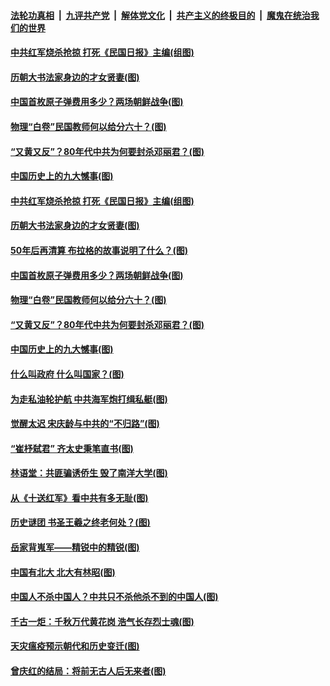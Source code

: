

####  [法轮功真相](../../../../basic/blob/master/README.md?t=04021631) &nbsp;|&nbsp; [九评共产党](../../../../9ping.md/blob/master/README.md?t=04021631) &nbsp;|&nbsp; [解体党文化](../../../../jtdwh.md/blob/master/README.md?t=04021631)  &nbsp;|&nbsp; [共产主义的终极目的](../../../../gczydzjmd.md/blob/master/README.md?t=04021631) &nbsp;|&nbsp; [魔鬼在统治我们的世界](../../../../mgztzwmdsj.md/blob/master/README.md?t=04021631) 

#### [中共红军烧杀抢掠 打死《民国日报》主编(组图)](../pages/p6/966822.md?t=04021631) 

#### [历朝大书法家身边的才女贤妻(图)](../pages/p6/967380.md?t=04021631) 

#### [中国首枚原子弹费用多少？两场朝鲜战争(图)](../pages/p6/966276.md?t=04021631) 

#### [物理“白卷”民国教师何以给分六十？(图)](../pages/p6/966821.md?t=04021631) 

#### [“又黄又反”？80年代中共为何要封杀邓丽君？(图)](../pages/p6/966199.md?t=04021631) 

#### [中国历史上的九大憾事(图)](../pages/p6/967378.md?t=04021631) 

#### [中共红军烧杀抢掠 打死《民国日报》主编(组图)](../pages/p6/966822.md?t=04021631) 

#### [历朝大书法家身边的才女贤妻(图)](../pages/p6/967380.md?t=04021631) 

#### [50年后再清算 布拉格的故事说明了什么？(图)](../pages/p6/967506.md?t=04021631) 

#### [中国首枚原子弹费用多少？两场朝鲜战争(图)](../pages/p6/966276.md?t=04021631) 

#### [物理“白卷”民国教师何以给分六十？(图)](../pages/p6/966821.md?t=04021631) 

#### [“又黄又反”？80年代中共为何要封杀邓丽君？(图)](../pages/p6/966199.md?t=04021631) 

#### [中国历史上的九大憾事(图)](../pages/p6/967378.md?t=04021631) 

#### [什么叫政府 什么叫国家？(图)](../pages/p6/967032.md?t=04021631) 

#### [为走私油轮护航 中共海军炮打缉私艇(图)](../pages/p6/966218.md?t=04021631) 

#### [觉醒太迟 宋庆龄与中共的“不归路”(图)](../pages/p6/965579.md?t=04021631) 

#### [“崔杼弑君” 齐太史秉笔直书(图)](../pages/p6/965466.md?t=04021631) 

#### [林语堂：共匪骗诱侨生 毁了南洋大学(图)](../pages/p6/966610.md?t=04021631) 

#### [从《十送红军》看中共有多无耻(图)](../pages/p6/966224.md?t=04021631) 

#### [历史谜团 书圣王羲之终老何处？(图)](../pages/p6/967178.md?t=04021631) 

#### [岳家背嵬军——精锐中的精锐(图)](../pages/p6/966523.md?t=04021631) 

#### [中国有北大 北大有林昭(图)](../pages/p6/966471.md?t=04021631) 

#### [中国人不杀中国人？中共只不杀他杀不到的中国人(图)](../pages/p6/966981.md?t=04021631) 

#### [千古一炬：千秋万代黄花岗 浩气长存烈士魂(图)](../pages/p6/963908.md?t=04021631) 

#### [天灾瘟疫预示朝代和历史变迁(图)](../pages/p6/966222.md?t=04021631) 

#### [曾庆红的结局：将前无古人后无来者(图)](../pages/p6/966150.md?t=04021631) 

